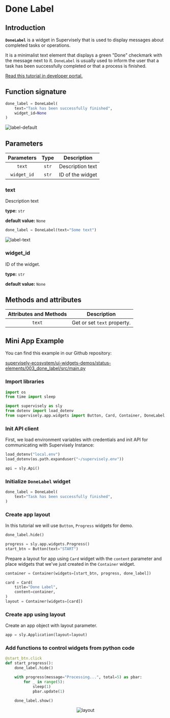 # Done Label

## Introduction

**`DoneLabel`** is a widget in Supervisely that is used to display messages about completed tasks or operations. 

It is a minimalist text element that displays a green "Done" checkmark with the message next to it. `DoneLabel` is usually used to inform the user that a task has been successfully completed or that a process is finished.

[Read this tutorial in developer portal.](https://developer.supervise.ly/app-development/widgets/status-elements/donelabel)

## Function signature

```python
done_label = DoneLabel(
    text="Task has been successfully finished",
    widget_id=None
)
```

![label-default](https://user-images.githubusercontent.com/79905215/218078545-53840478-4f2d-4b74-a4c7-2838efba93b9.png)

## Parameters

| Parameters | Type |        Description         |
| :--------: | :--: | :------------------------: |
|    `text`    | `str`  | Description text |
| `widget_id`  | `str`  |      ID of the widget      |

### text

Description text

**type:** `str`

**default value:** `None`

```python
done_label = DoneLabel(text="Some text")
```

![label-text](https://user-images.githubusercontent.com/79905215/218078983-94449c90-3436-4da8-8107-cbdc29c416c0.png)

### widget_id

ID of the widget.

**type:** `str`

**default value:** `None`

## Methods and attributes

| Attributes and Methods | Description                 |
| :--------------------: | --------------------------- |
|         `text`         | Get or set `text` property. |

## Mini App Example

You can find this example in our Github repository:

[supervisely-ecosystem/ui-widgets-demos/status-elements/003_done_label/src/main.py](https://github.com/supervisely-ecosystem/ui-widgets-demos/blob/master/status-elements/003_done_label/src/main.py)

### Import libraries

```python
import os
from time import sleep

import supervisely as sly
from dotenv import load_dotenv
from supervisely.app.widgets import Button, Card, Container, DoneLabel
```

### Init API client

First, we load environment variables with credentials and init API for communicating with Supervisely Instance:

```python
load_dotenv("local.env")
load_dotenv(os.path.expanduser("~/supervisely.env"))

api = sly.Api()
```

### Initialize `DoneLabel` widget

```python
done_label = DoneLabel(
    text="Task has been successfully finished",
)
```

### Create app layout

In this tutorial we will use `Button`, `Progress` widgets for demo.

```python
done_label.hide()

progress = sly.app.widgets.Progress()
start_btn = Button(text="START")
```

Prepare a layout for app using `Card` widget with the `content` parameter and place widgets that we've just created in the `Container` widget.

```python
container = Container(widgets=[start_btn, progress, done_label])

card = Card(
    title="Done Label",
    content=container,
)
layout = Container(widgets=[card])
```

### Create app using layout

Create an app object with layout parameter.

```python
app = sly.Application(layout=layout)
```

### Add functions to control widgets from python code

```python
@start_btn.click
def start_progress():
    done_label.hide()

    with progress(message="Processing...", total=5) as pbar:
        for _ in range(5):
            sleep(1)
            pbar.update(1)

    done_label.show()
```

<p align="center">
  <img src="https://user-images.githubusercontent.com/79905215/218423940-5b178198-06e2-4d4e-8d99-1154f5c3889b.gif" alt="layout" />
</p>